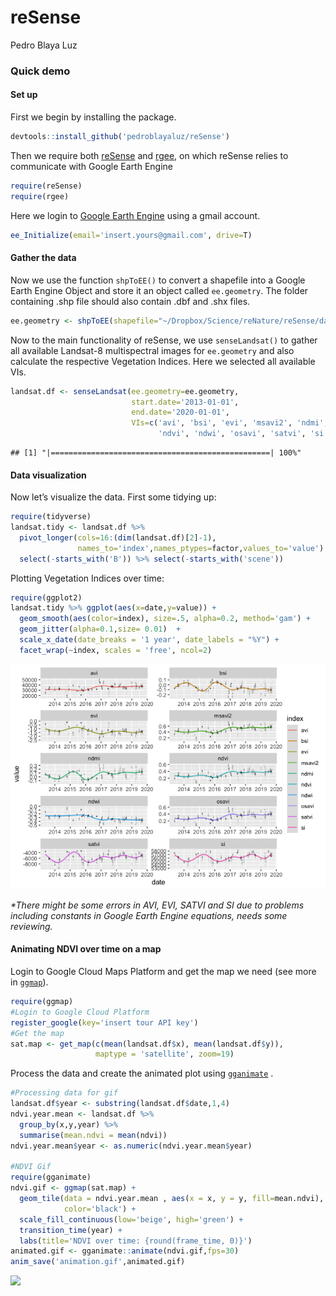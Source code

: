 reSense
================
Pedro Blaya Luz

### Quick demo

#### Set up

First we begin by installing the package.

``` r
devtools::install_github('pedroblayaluz/reSense')
```

Then we require both [reSense](https://github.com/pedroblayaluz/reSense)
and [rgee](https://github.com/r-spatial/rgee), on which reSense relies
to communicate with Google Earth Engine

``` r
require(reSense)
require(rgee)
```

Here we login to [Google Earth Engine](https://earthengine.google.com/)
using a gmail account.

``` r
ee_Initialize(email='insert.yours@gmail.com', drive=T)
```

#### Gather the data

Now we use the function `shpToEE()` to convert a shapefile into a Google
Earth Engine Object and store it an object called `ee.geometry`. The
folder containing .shp file should also contain .dbf and .shx files.

``` r
ee.geometry <- shpToEE(shapefile="~/Dropbox/Science/reNature/reSense/data/shapefile.shp")
```

Now to the main functionality of reSense, we use `senseLandsat()` to
gather all available Landsat-8 multispectral images for `ee.geometry`
and also calculate the respective Vegetation Indices. Here we selected
all available VIs.

``` r
landsat.df <- senseLandsat(ee.geometry=ee.geometry,
                           start.date='2013-01-01',
                           end.date='2020-01-01',
                           VIs=c('avi', 'bsi', 'evi', 'msavi2', 'ndmi',
                                 'ndvi', 'ndwi', 'osavi', 'satvi', 'si'))
```

    ## [1] "|=================================================| 100%"

#### Data visualization

Now let’s visualize the data. First some tidying up:

``` r
require(tidyverse)
landsat.tidy <- landsat.df %>%
  pivot_longer(cols=16:(dim(landsat.df)[2]-1),
               names_to='index',names_ptypes=factor,values_to='value') %>%
  select(-starts_with('B')) %>% select(-starts_with('scene'))
```

Plotting Vegetation Indices over time:

``` r
require(ggplot2)
landsat.tidy %>% ggplot(aes(x=date,y=value)) +
  geom_smooth(aes(color=index), size=.5, alpha=0.2, method='gam') +
  geom_jitter(alpha=0.1,size= 0.01)  +
  scale_x_date(date_breaks = '1 year', date_labels = "%Y") +
  facet_wrap(~index, scales = 'free', ncol=2)
```

![](README_files/figure-gfm/unnamed-chunk-9-1.png)<!-- -->

*\*There might be some errors in AVI, EVI, SATVI and SI due to problems
including constants in Google Earth Engine equations, needs some
reviewing.*

#### Animating NDVI over time on a map

Login to Google Cloud Maps Platform and get the map we need (see more in
[`ggmap`](https://github.com/dkahle/ggmap)).

``` r
require(ggmap)
#Login to Google Cloud Platform
register_google(key='insert tour API key')
#Get the map
sat.map <- get_map(c(mean(landsat.df$x), mean(landsat.df$y)),
                   maptype = 'satellite', zoom=19)
```

Process the data and create the animated plot using
[`gganimate`](https://github.com/thomasp85/gganimate) .

``` r
#Processing data for gif
landsat.df$year <- substring(landsat.df$date,1,4)
ndvi.year.mean <- landsat.df %>%
  group_by(x,y,year) %>%
  summarise(mean.ndvi = mean(ndvi))
ndvi.year.mean$year <- as.numeric(ndvi.year.mean$year)

#NDVI Gif
require(gganimate)
ndvi.gif <- ggmap(sat.map) +
  geom_tile(data = ndvi.year.mean , aes(x = x, y = y, fill=mean.ndvi), alpha=0.7,
            color='black') +
  scale_fill_continuous(low='beige', high='green') +
  transition_time(year) +
  labs(title='NDVI over time: {round(frame_time, 0)}')
animated.gif <- gganimate::animate(ndvi.gif,fps=30)
anim_save('animation.gif',animated.gif)
```

![](animation.gif)

